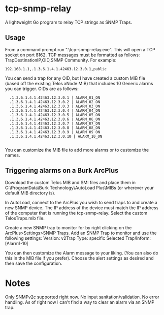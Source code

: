 # tcp-snmp-relay
A lightweight Go program to relay TCP strings as SNMP Traps.


## Usage
From a command prompt run ".\tcp-snmp-relay.exe". This will open a TCP socket on port 8162. TCP messages must be formatted as follows:
TrapDestinationIP,OID,SNMP Community. For example:
```
192.168.1.1,.1.3.6.1.4.1.42463.12.3.0.1,public
```

You can send a trap for any OID, but I have created a custom MIB file (based off the existing Telos xNode MIB) that includes 10 Generic alarms you can trigger. OIDs are as follows:
```
  .1.3.6.1.4.1.42463.12.3.0.1 | ALARM_01_ON
  .1.3.6.1.4.1.42463.12.3.0.2 | ALARM_02_ON
  .1.3.6.1.4.1.42463.12.3.0.3 | ALARM_03_ON
  .1.3.6.1.4.1.42463.12.3.0.4 | ALARM_04_ON
  .1.3.6.1.4.1.42463.12.3.0.5 | ALARM_05_ON
  .1.3.6.1.4.1.42463.12.3.0.6 | ALARM_06_ON
  .1.3.6.1.4.1.42463.12.3.0.7 | ALARM_07_ON
  .1.3.6.1.4.1.42463.12.3.0.8 | ALARM_08_ON
  .1.3.6.1.4.1.42463.12.3.0.9 | ALARM_09_ON
  .1.3.6.1.4.1.42463.12.3.0.10 | ALARM_10_ON
  
````

You can customize the MIB file to add more alarms or to customize the names. 
## Triggering alarms on a Burk ArcPlus

Download the custom Telos MIB and SMI files and place them in C:\ProgramData\Burk Technology\AutoLoad Plus\MIBs (or wherever your default MIB directory is). 

In AutoLoad, connect to the ArcPlus you wish to send traps to and create a new SNMP device. The IP address of the device must match the IP address of the computer that is running the tcp-snmp-relay. Select the custom TelosTraps.mib file. 

Create a new SNMP trap to monitor for by right clicking on the ArcPlus>Settings>SNMP Traps. Add an SNMP Trap to monitor and use the following settings: 
  Version: v2Trap
  Type: specific
  Selected Trap/Inform: [Alarm1-10]
  
You can then customize the Alarm message to your liking. (You can also do this in the MIB file if you prefer). Choose the alert settings as desired and then save the configuration.

# Notes
Only SNMPv2c supported right now. No input sanitation/validation. No error handling. As of right now I can't find a way to clear an alarm via an SNMP trap. 
